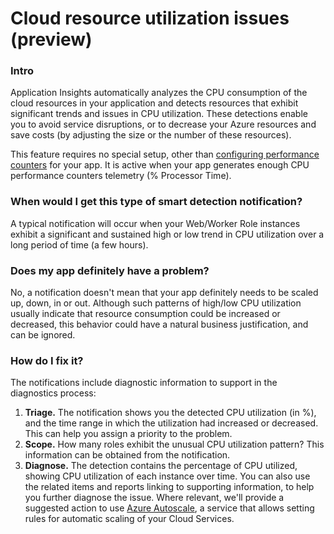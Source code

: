 # Cloud resource utilization issues (preview)

### Intro

Application Insights automatically analyzes the CPU consumption of the cloud resources in your application and detects resources that exhibit significant trends and issues in CPU utilization. These detections enable you to avoid service disruptions, or to decrease your Azure resources and save costs (by adjusting the size or the number of these resources).

This feature requires no special setup, other than [configuring performance counters](https://docs.microsoft.com/en-us/azure/application-insights/app-insights-performance-counters) for your app. It is active when your app generates enough CPU performance counters telemetry (% Processor Time).


### When would I get this type of smart detection notification?
A typical notification will occur when your Web/Worker Role instances exhibit a significant and sustained high or low trend in CPU utilization over a long period of time (a few hours).

### Does my app definitely have a problem?
No, a notification doesn't mean that your app definitely needs to be scaled up, down, in or out. Although such patterns of high/low CPU utilization usually indicate that resource consumption could be increased or decreased, this behavior could have a natural business justification, and can be ignored.

### How do I fix it?
The notifications include diagnostic information to support in the diagnostics process:
1. **Triage.** The notification shows you the detected CPU utilization (in %), and the time range in which the utilization had increased or decreased. This can help you assign a priority to the problem.
2. **Scope.** How many roles exhibit the unusual CPU utilization pattern? This information can be obtained from the notification.
3. **Diagnose.** The detection contains the percentage of CPU utilized, showing CPU utilization of each instance over time. You can also use the related items and reports linking to supporting information, to help you further diagnose the issue. Where relevant, we'll provide a suggested action to use [Azure Autoscale](https://azure.microsoft.com/en-us/features/autoscale/), a service that allows setting rules for automatic scaling of your Cloud Services.
